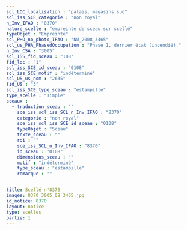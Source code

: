 ```yaml
---
scl_LOC_localisation : "palais, magasins sud"
scl_iss_SCE_categorie : "non royal"
n_Inv_IFAO : "8370"
nature_scelle : "empreinte de sceau sur scellé"
typeObjet : "Empreinte"
scl_PHO_no_photo_IFAO : "NU_2008_3465"
scl_us_PHA_PhasedOccupation : "Phase 1, dernier état (incendié)."
n_Inv_CSA : "3005"
scl_ISS_fid_sceau : "108"
fid_loc : "1"
scl_iss_SCE_id_sceau : "0108"
scl_iss_SCE_motif : "indéterminé"
scl_US_us_nom : "2635"
fid_US : "3"
scl_iss_SCE_type_sceau : "estampille"
type_scelle : "simple"
sceaux :
  - traduction_sceau : ""
    sce_iss_scl_iss_SCL_n_Inv_IFAO : "8370"
    categorie : "non royal"
    sce_iss_scl_iss_SCE_id_sceau : "0108"
    typeObjet : "Sceau"
    texte_sceau : ""
    roi : ""
    sce_iss_SCL_n_Inv_IFAO : "8370"
    id_sceau : "0108"
    dimensions_sceau : ""
    motif : "indéterminé"
    type_sceau : "estampille"
    remarque : ""


title: Scellé n°8370
images: 8370_3005_08_3465.jpg
id_notice: 8370
layout: notice
type: scelles
partie: 1
---
```

